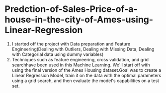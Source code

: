 # Predction-of-Sales-Price-of-a-house-in-the-city-of-Ames-using-Linear-Regression
1. I started off the project with Data preparation and Feature Engineering(Dealing with Outliers, Dealing with Missing Data, Dealing with Categorial data using dummy variables) 
2. Techniques such as feature engineering, cross validation, and grid searchhave been used in this Machine Learning. We'll start off with using the final version of the Ames Housing dataset.Goal was to create a Linear Regression Model, train it on the data with the optimal parameters using a grid search, and then evaluate the model's capabilities on a test set.
